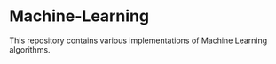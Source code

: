 # Machine-Learning
This repository contains various implementations of Machine Learning algorithms.
